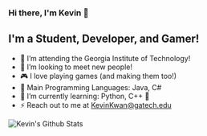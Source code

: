 ### Hi there, I'm Kevin 👋

## I'm a Student, Developer, and Gamer!
- 🐝 I’m attending the Georgia Institute of Technology!
- 👯 I’m looking to meet new people!
- 🎮 I love playing games (and making them too!)
- 📝 Main Programming Languages: Java, C#
- 🌱 I’m currently learning: Python, C++ 🤣
- ⚡ Reach out to me at [KevinKwan@gatech.edu](mailto:KevinKwan@gatech.edu)

<img align="left" alt="Kevin's Github Stats" src="https://github-readme-stats.vercel.app/api?username=Kevin-Kwan&count_private=true&show_icons=true&hide_border=true&cache_seconds=1800&theme=dark"/>

